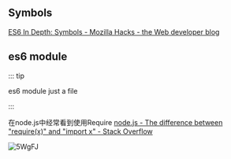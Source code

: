 ## Symbols

[ES6 In Depth: Symbols - Mozilla Hacks - the Web developer blog](https://hacks.mozilla.org/2015/06/es6-in-depth-symbols/)



## es6 module

::: tip

es6 module just a file

:::

在node.js中经常看到使用Require [node.js - The difference between "require(x)" and "import x" - Stack Overflow](https://stackoverflow.com/questions/46677752/the-difference-between-requirex-and-import-x)

![5WgFJ](https://gitee.com/q10viking/PictureRepos/raw/master/images//202112202143684.png)

